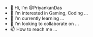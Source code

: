 - 👋 Hi, I’m @PriyankanDas
- 👀 I’m interested in Gaming, Coding ...
- 🌱 I’m currently learning ...
- 💞️ I’m looking to collaborate on ...
- 📫 How to reach me ...

<!---
PriyankanDas/PriyankanDas is a ✨ special ✨ repository because its `README.md` (this file) appears on your GitHub profile.
You can click the Preview link to take a look at your changes.
--->
